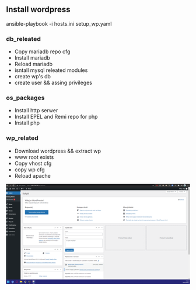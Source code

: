 ## Install wordpress

ansible-playbook -i hosts.ini setup_wp.yaml 

### db_releated
- Copy mariadb repo cfg
- Install mariadb
- Reload mariadb
- isntall mysql releated modules
- create wp's db
- create user && assing privileges

### os_packages
- Install http serwer 
- Install EPEL and Remi repo for php
- Install php

### wp_related
- Download wordpress && extract wp
- www root exists
- Copy vhost cfg
- copy wp cfg
- Reload apache

![alt text](https://github.com/kudseb/wpinstall/blob/main/yepWorking.png?raw=true)
